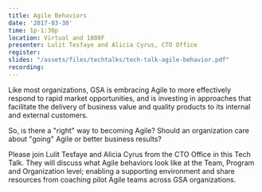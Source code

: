 ```yaml
---
title: Agile Behaviors
date: '2017-03-30'
time: 1p-1:30p
location: Virtual and 1800F
presenter: Lulit Tesfaye and Alicia Cyrus, CTO Office
register:
slides: "/assets/files/techtalks/tech-talk-agile-behavior.pdf"
recording:
---
```


Like most organizations, GSA is embracing Agile to more effectively respond to rapid market opportunities, and is investing in approaches that facilitate the delivery of business value and quality products to its internal and external customers.

So, is there a "right" way to becoming Agile? Should an organization care about "going" Agile or better business results?

Please join Lulit Tesfaye and Alicia Cyrus from the CTO Office in this Tech Talk. They will discuss what Agile behaviors look like at the Team, Program and Organization level; enabling a supporting environment and share resources from coaching pilot Agile teams across GSA organizations.
